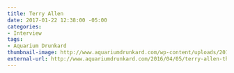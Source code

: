 ```yaml
---
title: Terry Allen
date: 2017-01-22 12:38:00 -05:00
categories:
- Interview
tags:
- Aquarium Drunkard
thumbnail-image: http://www.aquariumdrunkard.com/wp-content/uploads/2016/04/Terry-Allen-piano-Gary-Krueger-web.jpg
external-url: http://www.aquariumdrunkard.com/2016/04/05/terry-allen-the-aquarium-drunkard-interview/
---
```


